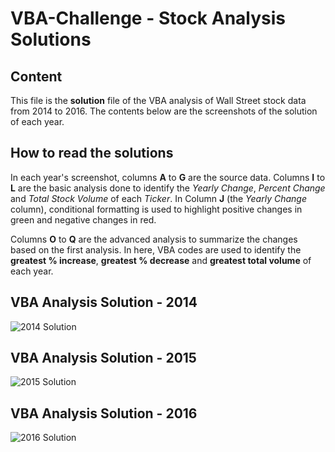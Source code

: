 # VBA-Challenge - Stock Analysis Solutions

## Content

This file is the **solution** file of the VBA analysis of Wall Street stock data from 2014 to 2016. The contents below are the screenshots of the solution of each year.

## How to read the solutions

In each year's screenshot, columns **A** to **G** are the source data. Columns **I** to **L** are the basic analysis done to identify the *Yearly Change*, *Percent Change* and *Total Stock Volume* of each *Ticker*. In Column **J** (the *Yearly Change* column), conditional formatting is used to highlight positive changes in green and negative changes in red.

Columns **O** to **Q** are the advanced analysis to summarize the changes based on the first analysis. In here, VBA codes are used to identify the **greatest % increase**, **greatest % decrease** and **greatest total volume** of each year.

## VBA Analysis Solution - 2014
![2014 Solution](VBA-challenge/VBA_Stock_Analysis_2014.PNG)

## VBA Analysis Solution - 2015
![2015 Solution](VBA-challenge/VBA_Stock_Analysis_2015.PNG)

## VBA Analysis Solution - 2016
![2016 Solution](VBA-challenge/VBA_Stock_Analysis_2016.PNG)
